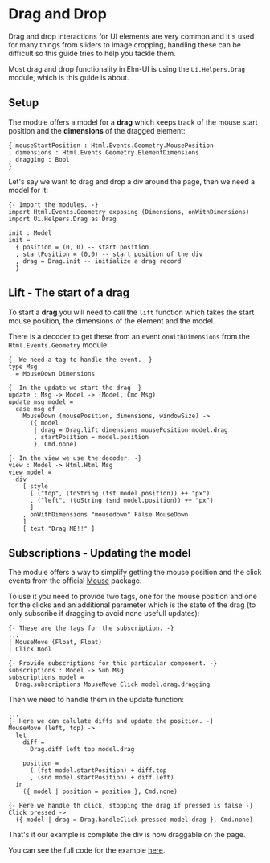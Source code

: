 # Drag and Drop
Drag and drop interactions for UI elements are very common and it's used for
many things from sliders to image cropping, handling these can be difficult so
this guide tries to help you tackle them.

Most drag and drop functionality in Elm-UI is using the `Ui.Helpers.Drag`
module, which is this guide is about.

## Setup
The module offers a model for a **drag** which keeps track of the mouse start
position and the **dimensions** of the dragged element:

```
{ mouseStartPosition : Html.Events.Geometry.MousePosition
, dimensions : Html.Events.Geometry.ElementDimensions
, dragging : Bool
}
```

Let's say we want to drag and drop a div around the page, then we need a model
for it:
```
{- Import the modules. -}
import Html.Events.Geometry exposing (Dimensions, onWithDimensions)
import Ui.Helpers.Drag as Drag

init : Model
init =
  { position = (0, 0) -- start position
  , startPosition = (0,0) -- start position of the div
  , drag = Drag.init -- initialize a drag record
  }
```

## Lift - The start of a drag
To start a **drag** you will need to call the `lift` function which takes the
start mouse position, the dimensions of the element and the model.

There is a decoder to get these from an event `onWithDimensions` from the
`Html.Events.Geometry` module:
```
{- We need a tag to handle the event. -}
type Msg
  = MouseDown Dimensions

{- In the update we start the drag -}
update : Msg -> Model -> (Model, Cmd Msg)
update msg model =
  case msg of
    MouseDown (mousePosition, dimensions, windowSize) ->
      ({ model
       | drag = Drag.lift dimensions mousePosition model.drag
       , startPosition = model.position
       }, Cmd.none)

{- In the view we use the decoder. -}
view : Model -> Html.Html Msg
view model =
  div
    [ style
      [ ("top", (toString (fst model.position)) ++ "px")
      , ("left", (toString (snd model.position)) ++ "px")
      ]
    , onWithDimensions "mousedown" False MouseDown
    ]
    [ text "Drag ME!!" ]
```

## Subscriptions - Updating the model
The module offers a way to simplify getting the mouse position and the click
events from the official [Mouse](http://package.elm-lang.org/packages/elm-lang/mouse/latest) package.

To use it you need to provide two tags, one for the mouse position and one
for the clicks and an additional parameter which is the state of the drag
(to only subscribe if dragging to avoid none usefull updates):
```
{- These are the tags for the subscription. -}
...
| MouseMove (Float, Float)
| Click Bool

{- Provide subscriptions for this particular component. -}
subscriptions : Model -> Sub Msg
subscriptions model =
  Drag.subscriptions MouseMove Click model.drag.dragging
```

Then we need to handle them in the update function:
```
...
{- Here we can calulate diffs and update the position. -}
MouseMove (left, top) ->
  let
    diff =
      Drag.diff left top model.drag

    position =
      ( (fst model.startPosition) + diff.top
      , (snd model.startPosition) + diff.left)
  in
    ({ model | position = position }, Cmd.none)

{- Here we handle th click, stopping the drag if pressed is false -}
Click pressed ->
  ({ model | drag = Drag.handleClick pressed model.drag }, Cmd.none)
```

That's it our example is complete the div is now draggable on the page.

You can see the full code for the example [here](https://github.com/gdotdesign/elm-ui-examples/tree/master/drag-and-drop).
